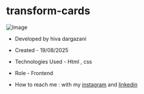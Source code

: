 # transform-cards

![Image](https://github.com/user-attachments/assets/949ffb82-988a-4099-a704-ff9a3c883b7d)




- Developed by hiva dargazani

- Created - 19/08/2025

- Technologies Used - Html , css 


- Role - Frontend

- How to reach me : with my [instagram](https://www.instagram.com/hivadi.dev) and [linkedin](https://www.linkedin.com/in/hivadi.dev)
